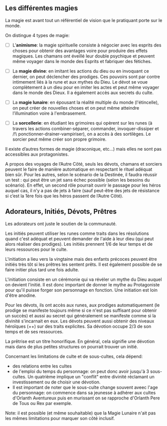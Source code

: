 ## Les différentes magies

La magie est avant tout un référentiel de vision que le pratiquant porte sur le monde. 

On distingue 4 types de magie: 

- [ ] L’**animisme**: la magie spirituelle consiste à négocier avec les esprits des choses pour obtenir des avantages voire pour produire des effets magiques. Les chamans ont éveillé leur double psychique et peuvent même voyager dans le monde des Esprits et fabriquer des fétiches. 

- [ ] La **magie divine**: en imitant les actions du dieu ou en invoquant ce dernier, on peut déclencher des prodiges. Ces pouvoirs sont par contre intimement liés à la rune et aux mythes du Dieu. Le dévot se voue complètement à un dieu pour en imiter les actes et peut même voyager dans le monde des Dieux. Il a également accès aux secrets du culte. 

- [ ] La **magie lunaire**: en épousant la réalité multiple du monde (l'étincelle), on peut créer de nouvelles choses et on peut même atteindre l’illumination voire à l'embrasement. 

- [ ] La **sorcellerie**: en étudiant les grimoires qui opèrent sur les runes (à travers les actions combiner-séparer, commander, invoquer-dissiper et /!\ ponctionner-drainer-vampiriser), on a accès à des sortilèges. Le sorcier peut même créer son propre grimoire.

Il existe d’autres formes de magie (draconique, etc…) mais elles ne sont pas accessibles aux protagonistes.   

A propos des voyages de l’Autre Côté, seuls les dévots, chamans et sorciers peuvent le faire de manière automatique en respectant le rituel adéquat bien sûr. Pour les autres, selon le scénario de la Destinée, il faudra réussir un test : qui peut être un jet sans échec possible (selon les besoins du scénario). En effet, un second rôle pourrait ouvrir le passage pour les héros auquel cas, il n’y a pas de jets à faire (sauf peut-être des jets de résistance si c’est la 1ère fois que les héros passent de l’Autre Côté). 

## Adorateurs, Initiés, Dévots, Prêtres

Les adorateurs ont juste le soutien de la communauté.

Les initiés peuvent utiliser les runes comme traits dans les résolutions quand c'est adéquat et peuvent demander de l'aide à leur dieu (qui peut alors réaliser des prodiges). Les initiés prennent 1/6 de leur temps et de leurs ressources pour le culte.

L'initiation a lieu vers la vingtaine mais des enfants précoces peuvent être initiés très tôt si les prêtres les sentent prêts. Il est également possible de se faire initier plus tard une fois adulte. 

L'initiation consiste en un cérémonie qui va révéler un mythe du Dieu auquel on devient l'initié. Il est donc important de donner le mythe au Protagoniste pour qu'il puisse forger son personnage en fonction. Une initiation est loin d'être anodine. 

Pour les dévots, ils ont accès aux runes, aux prodiges automatiquement (le prodige se manifeste toujours même si ce n'est pas suffisant pour obtenir un succès) et aussi au secret qui généralement se manifeste comme si la divinité s'incarnait en eux. Les dévots peuvent aussi obtenir des niveaux héroïques (++) sur des traits explicites. Sa dévotion occupe 2/3 de son temps et de ses ressources. 

La prêtrise est un titre honorifique. En général, cela signifie une dévotion mais dans de plus petites structures on pourrait trouver un initié. 

Concernant les limitations de culte et de sous-cultes, cela dépend: 
* des relations entre les cultes
* de l'emploi du temps du personnage: on peut donc avoir jusqu'à 3 sous-cultes. Un quatrième implique un "conflit" entre divinité réclamant un investissement ou de choisir une dévotion. 
* Il est important de noter que le sous-culte change souvent aveec l'age du personnage: on commence dans sa jeunesse à adhérer aux cultes d'Orlanth Aventureux puis en murissant on se rapproche d'Orlanth Pere de Tous ou Rex par exemple. 

Note: il est possible (et même souhaitable) que la Magie Lunaire n'ait pas les mêmes limitations pour marquer son côté inclusif. 